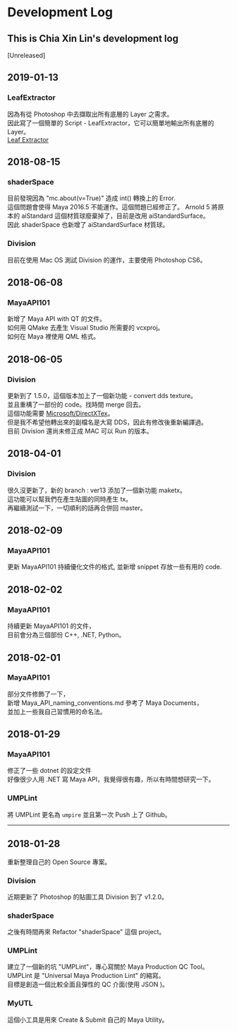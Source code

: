 # Development Log

## This is Chia Xin Lin's development log

[Unreleased]

## 2019-01-13

### LeafExtractor

因為有從 Photoshop 中去擷取出所有底層的 Layer 之需求。  
因此寫了一個簡單的 Script - LeafExtractor，它可以簡單地輸出所有底層的 Layer。  
[Leaf Extractor](https://github.com/chiaxin/LeafExtractor)

## 2018-08-15

### shaderSpace

目前發現因為 "mc.about(v=True)" 造成 int() 轉換上的 Error.  
這個問題會使得 Maya 2016.5 不能運作。這個問題已經修正了。
Arnold 5 將原本的 aiStandard 這個材質球廢棄掉了，目前是改用 aiStandardSurface。  
因此 shaderSpace 也新增了 aiStandardSurface 材質球。

### Division

目前在使用 Mac OS 測試 Division 的運作，主要使用 Photoshop CS6。

## 2018-06-08

### MayaAPI101

新增了 Maya API with QT 的文件。  
如何用 QMake 去產生 Visual Studio 所需要的 vcxproj。  
如何在 Maya 裡使用 QML 格式。

## 2018-06-05

### Division

更新到了 1.5.0，這個版本加上了一個新功能 - convert dds texture。  
並且重構了一部份的 code。找時間 merge 回去。  
這個功能需要 [Microsoft/DirectXTex](https://github.com/Microsoft/DirectXTex)。  
但是我不希望他轉出來的副檔名是大寫 DDS，因此有修改後重新編譯過。  
目前 Division 還尚未修正成 MAC 可以 Run 的版本。

## 2018-04-01

### Division

很久沒更新了，新的 branch : ver13 添加了一個新功能 maketx。</br>
這功能可以幫我們在產生貼圖的同時產生 tx。</br>
再繼續測試一下，一切順利的話再合併回 master。</br>

## 2018-02-09

### MayaAPI101

更新 MayaAPI101 持續優化文件的格式, 並新增 snippet 存放一些有用的 code.

## 2018-02-02

### MayaAPI101

持續更新 MayaAPI101 的文件，</br>
目前會分為三個部份 C++, .NET, Python。</br>

## 2018-02-01

### MayaAPI101

部分文件修飾了一下，</br>
新增 Maya_API_naming_conventions.md 參考了 Maya Documents，</br>
並加上一些我自己習慣用的命名法。

## 2018-01-29

### MayaAPI101

修正了一些 dotnet 的設定文件</br>
好像很少人用 .NET 寫 Maya API，我覺得很有趣，所以有時間想研究一下。

### UMPLint

將 UMPLint 更名為 `umpire` 並且第一次 Push 上了 Github。

---

## 2018-01-28

重新整理自己的 Open Source 專案。</br>

### Division

近期更新了 Photoshop 的貼圖工具 Division 到了 v1.2.0。</br>

### shaderSpace

之後有時間再來 Refactor "shaderSpace" 這個 project。</br>

### UMPLint

建立了一個新的坑 "UMPLint"，專心寫關於 Maya Production QC Tool。</br>
UMPLint 是 "Universal Maya Production Lint" 的縮寫。</br>
目標是創造一個比較全面且彈性的 QC 介面(使用 JSON )。</br>

### MyUTL

這個小工具是用來 Create & Submit 自己的 Maya Utility。</br>